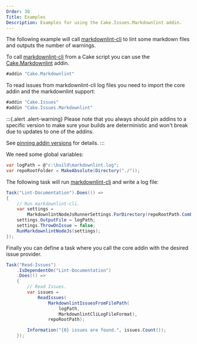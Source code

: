 ```yaml
---
Order: 30
Title: Examples
Description: Examples for using the Cake.Issues.Markdownlint addin.
---
```

The following example will call [markdownlint-cli] to lint some markdown files and outputs the number of warnings.

To call [markdownlint-cli] from a Cake script you can use the [Cake.Markdownlint] addin.

```csharp
#addin "Cake.Markdownlint"
```

To read issues from markdownlint-cli log files you need to import the core addin and the markdownlint support:

```csharp
#addin "Cake.Issues"
#addin "Cake.Issues.Markdownlint"
```

:::{.alert .alert-warning}
Please note that you always should pin addins to a specific version to make sure your builds are deterministic and
won't break due to updates to one of the addins.

See [pinning addin versions](https://cakebuild.net/docs/tutorials/pinning-cake-version#pinning-addin-version) for details.
:::

We need some global variables:

```csharp
var logPath = @"c:\build\markdownlint.log";
var repoRootFolder = MakeAbsolute(Directory("./"));
```

The following task will run [markdownlint-cli] and write a log file:

```csharp
Task("Lint-Documentation").Does(() =>
{
    // Run markdownlint-cli.
    var settings =
        MarkdownlintNodeJsRunnerSettings.ForDirectory(repoRootPath.Combine("docs"));
    settings.OutputFile = logPath;
    settings.ThrowOnIssue = false;
    RunMarkdownlintNodeJs(settings);
});
```

Finally you can define a task where you call the core addin with the desired issue provider.

```csharp
Task("Read-Issues")
    .IsDependentOn("Lint-Documentation")
    .Does(() =>
    {
        // Read Issues.
        var issues =
            ReadIssues(
                MarkdownlintIssuesFromFilePath(
                    logPath,
                    MarkdownlintCliLogFileFormat),
                repoRootPath);

        Information("{0} issues are found.", issues.Count());
    });
```

[markdownlint-cli]: https://github.com/igorshubovych/markdownlint-cli
[Cake.Markdownlint]: https://www.nuget.org/packages/Cake.Markdownlint/
